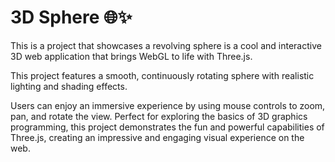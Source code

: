 # 3D Sphere 🌐✨

This is a project that showcases a revolving sphere is a cool and interactive 3D web application that brings WebGL to life with Three.js.

This project features a smooth, continuously rotating sphere with realistic lighting and shading effects. 

Users can enjoy an immersive experience by using mouse controls to zoom, pan, and rotate the view. Perfect for exploring the basics of 3D graphics programming, this project demonstrates the fun and powerful capabilities of Three.js, creating an impressive and engaging visual experience on the web.
 
 
